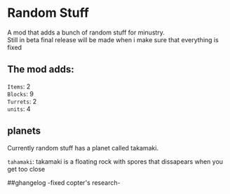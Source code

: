 # Random Stuff
A mod that adds a bunch of random stuff for minustry.
<br> Still in beta final release will be made when i make sure that everything is fixed

## The mod adds: 
`Items`: 2
<br>`Blocks`: 9
<br>`Turrets`: 2
<br>`units`: 4

## planets
Currently random stuff has a planet called takamaki.

`tahamaki`: takamaki is a floating rock with spores that dissapears when you get too close

##ghangelog
-fixed copter's research-